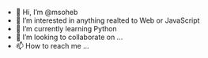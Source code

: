 - 👋 Hi, I’m @msoheb
- 👀 I’m interested in anything realted to Web or JavaScript
- 🌱 I’m currently learning Python
- 💞️ I’m looking to collaborate on ...
- 📫 How to reach me ...

<!---
msoheb/msoheb is a ✨ special ✨ repository because its `README.md` (this file) appears on your GitHub profile.
You can click the Preview link to take a look at your changes.
--->
